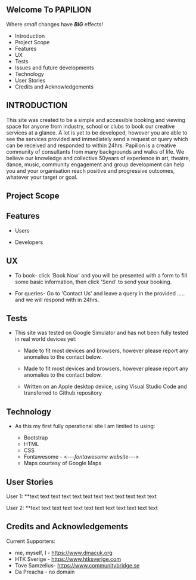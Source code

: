 <strong>Welcome To PAPILION</strong> 
---------------------
<medium>Where <i>small</i> changes have <strong ><i>BIG</i></strong > effects!</medium>

* Introduction
* Project Scope
* Features
* UX
* Tests
* Issues and future developments
* Technology
* User Stories
* Credits and Acknowledgements
 
 
 INTRODUCTION
------------
This site was created to be a simple and accessible booking and viewing space for anyone from industry, school or clubs to book our creative services at a glance. A lot is yet to be developed, however you are able to see the services provided and immediately send a request or query which can be received and responded to within 24hrs. Papilion is a creative community of consultants from many backgrounds and walks of life. We believe our knowledge and collective 50years of experience in art, theatre, dance, music, community engagement and group development can help you and your organisation reach positive and progressive outcomes, whatever your target or goal. 

Project Scope
------------



Features
-------------------
* Users<!-- comment -->

* Developers<!-- comment -->



UX
------------

* To book- click 'Book Now' and you will be presented with a form to fill some basic information, then click 'Send' to send your booking.

* For queries- Go to 'Contact Us' and leave a query in the provided ..... and we will respond with in 24hrs.

Tests
-------------

* This site was tested on Google Simulator and has not been fully tested in real world devices yet:

  - Made to fit most devices and browsers, however please report any anomalies to the contact below.

  - Made to fit most devices and browsers, however please report any anomalies to the contact below.

  - Written on an Apple desktop device, using Visual Studio Code and transferred to Github repository

Technology
---------------

* As this my first fully operational site I am limited to using:

  - Bootstrap
  - HTML
  - CSS
  - Fontawesome - <*---fontawesome website---*>
  - Maps courtesy of Google Maps

User Stories
---

User 1: **text text text text text text text text text text text text 

User 2: **text text text text text text text text text text text text 

Credits and Acknowledgements
-----------

Current Supporters:

* me, myself, I - <https://www.dmacuk.org>
* HTK Sverige - <https://www.htksverige.com>
* Tove Samzelius- <https://www.communitybridge.se>
* Da Preacha - no domain
